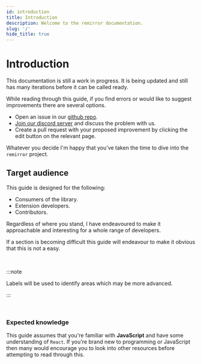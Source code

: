 ```yaml
---
id: introduction
title: Introduction
description: Welcome to the remirror documentation.
slug: '/'
hide_title: true
---
```


# Introduction

This documentation is still a work in progress. It is being updated and still has many iterations before it can be called ready.

While reading through this guide, if you find errors or would like to suggest improvements there are several options.

- Open an issue in our [github repo](https://github.com/remirror/remirror/issues).
- [Join our discord server](https://discord.gg/C4cfrMK) and discuss the problem with us.
- Create a pull request with your proposed improvement by clicking the edit button on the relevant page.

Whatever you decide I'm happy that you've taken the time to dive into the `remirror` project.

## Target audience

This guide is designed for the following:

- Consumers of the library.
- Extension developers.
- Contributors.

Regardless of where you stand, I have endeavoured to make it approachable and interesting for a whole range of developers.

If a section is becoming difficult this guide will endeavour to make it obvious that this is not a easy.

<br />

:::note

Labels will be used to identify areas which may be more advanced.

:::

<br />

### Expected knowledge

This guide assumes that you're familiar with **JavaScript** and have some understanding of `React`. If you're brand new to programming or JavaScript then many would encourage you to look into other resources before attempting to read through this.

